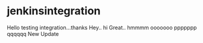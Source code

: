 # jenkinsintegration
Hello testing integration...thanks
Hey..
hi
Great..
hmmmm
ooooooo
ppppppp
qqqqqq
New Update
